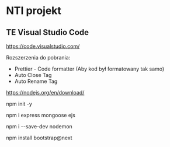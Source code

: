 # NTI projekt

## TE Visual Studio Code

https://code.visualstudio.com/

Rozszerzenia do pobrania:

- Prettier - Code formatter (Aby kod był formatowany tak samo)
- Auto Close Tag
- Auto Rename Tag



https://nodejs.org/en/download/

npm init -y

npm i express mongoose ejs

npm i --save-dev nodemon

npm install bootstrap@next
